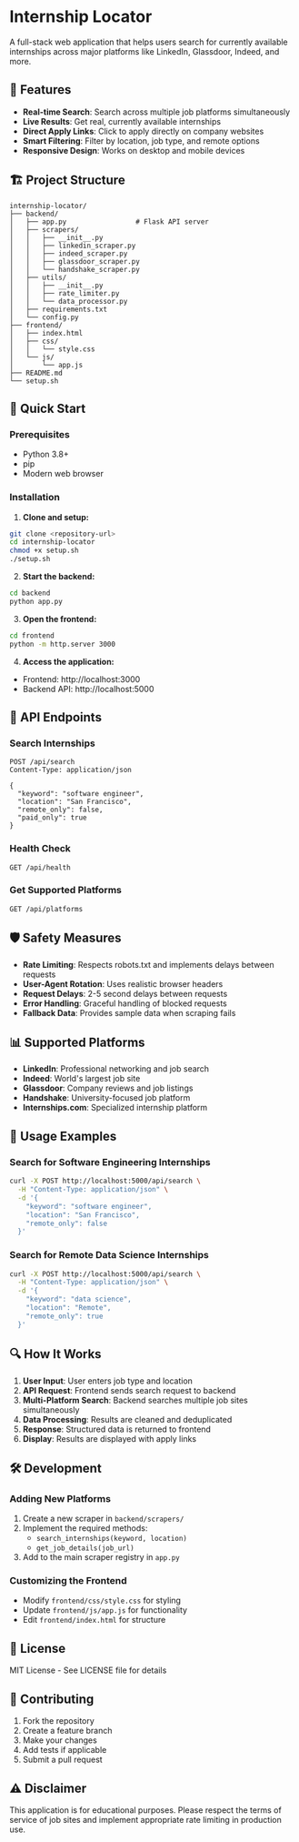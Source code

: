 # Internship Locator

A full-stack web application that helps users search for currently available internships across major platforms like LinkedIn, Glassdoor, Indeed, and more.

## 🌟 Features

- **Real-time Search**: Search across multiple job platforms simultaneously
- **Live Results**: Get real, currently available internships
- **Direct Apply Links**: Click to apply directly on company websites
- **Smart Filtering**: Filter by location, job type, and remote options
- **Responsive Design**: Works on desktop and mobile devices

## 🏗️ Project Structure

```
internship-locator/
├── backend/
│   ├── app.py                 # Flask API server
│   ├── scrapers/
│   │   ├── __init__.py
│   │   ├── linkedin_scraper.py
│   │   ├── indeed_scraper.py
│   │   ├── glassdoor_scraper.py
│   │   └── handshake_scraper.py
│   ├── utils/
│   │   ├── __init__.py
│   │   ├── rate_limiter.py
│   │   └── data_processor.py
│   ├── requirements.txt
│   └── config.py
├── frontend/
│   ├── index.html
│   ├── css/
│   │   └── style.css
│   └── js/
│       └── app.js
├── README.md
└── setup.sh
```

## 🚀 Quick Start

### Prerequisites
- Python 3.8+
- pip
- Modern web browser

### Installation

1. **Clone and setup:**
```bash
git clone <repository-url>
cd internship-locator
chmod +x setup.sh
./setup.sh
```

2. **Start the backend:**
```bash
cd backend
python app.py
```

3. **Open the frontend:**
```bash
cd frontend
python -m http.server 3000
```

4. **Access the application:**
- Frontend: http://localhost:3000
- Backend API: http://localhost:5000

## 🔧 API Endpoints

### Search Internships
```
POST /api/search
Content-Type: application/json

{
  "keyword": "software engineer",
  "location": "San Francisco",
  "remote_only": false,
  "paid_only": true
}
```

### Health Check
```
GET /api/health
```

### Get Supported Platforms
```
GET /api/platforms
```

## 🛡️ Safety Measures

- **Rate Limiting**: Respects robots.txt and implements delays between requests
- **User-Agent Rotation**: Uses realistic browser headers
- **Request Delays**: 2-5 second delays between requests
- **Error Handling**: Graceful handling of blocked requests
- **Fallback Data**: Provides sample data when scraping fails

## 📊 Supported Platforms

- **LinkedIn**: Professional networking and job search
- **Indeed**: World's largest job site
- **Glassdoor**: Company reviews and job listings
- **Handshake**: University-focused job platform
- **Internships.com**: Specialized internship platform

## 🎯 Usage Examples

### Search for Software Engineering Internships
```bash
curl -X POST http://localhost:5000/api/search \
  -H "Content-Type: application/json" \
  -d '{
    "keyword": "software engineer",
    "location": "San Francisco",
    "remote_only": false
  }'
```

### Search for Remote Data Science Internships
```bash
curl -X POST http://localhost:5000/api/search \
  -H "Content-Type: application/json" \
  -d '{
    "keyword": "data science",
    "location": "Remote",
    "remote_only": true
  }'
```

## 🔍 How It Works

1. **User Input**: User enters job type and location
2. **API Request**: Frontend sends search request to backend
3. **Multi-Platform Search**: Backend searches multiple job sites simultaneously
4. **Data Processing**: Results are cleaned and deduplicated
5. **Response**: Structured data is returned to frontend
6. **Display**: Results are displayed with apply links

## 🛠️ Development

### Adding New Platforms

1. Create a new scraper in `backend/scrapers/`
2. Implement the required methods:
   - `search_internships(keyword, location)`
   - `get_job_details(job_url)`
3. Add to the main scraper registry in `app.py`

### Customizing the Frontend

- Modify `frontend/css/style.css` for styling
- Update `frontend/js/app.js` for functionality
- Edit `frontend/index.html` for structure

## 📝 License

MIT License - See LICENSE file for details

## 🤝 Contributing

1. Fork the repository
2. Create a feature branch
3. Make your changes
4. Add tests if applicable
5. Submit a pull request

## ⚠️ Disclaimer

This application is for educational purposes. Please respect the terms of service of job sites and implement appropriate rate limiting in production use. 